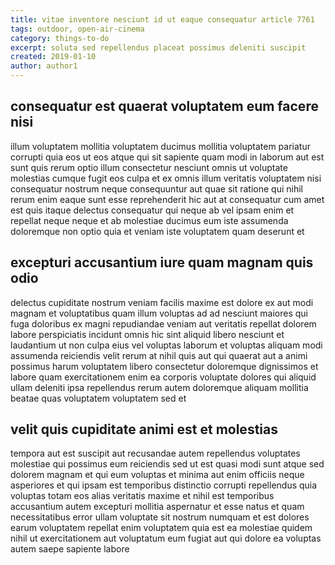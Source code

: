 ```yaml
---
title: vitae inventore nesciunt id ut eaque consequatur article 7761
tags: outdoor, open-air-cinema
category: things-to-do
excerpt: soluta sed repellendus placeat possimus deleniti suscipit
created: 2019-01-10
author: author1
---
```


## consequatur est quaerat voluptatem eum facere nisi

illum voluptatem mollitia voluptatem ducimus mollitia voluptatem pariatur corrupti quia eos ut eos atque qui sit sapiente quam modi in laborum aut est sunt quis rerum optio illum consectetur nesciunt omnis ut voluptate molestias cumque fugit eos culpa et ex omnis illum veritatis voluptatem nisi consequatur nostrum neque consequuntur aut quae sit ratione qui nihil rerum enim eaque sunt esse reprehenderit hic aut at consequatur cum amet est quis itaque delectus consequatur qui neque ab vel ipsam enim et repellat neque neque et ab molestiae ducimus eum iste assumenda doloremque non optio quia et veniam iste voluptatem quam deserunt et

## excepturi accusantium iure quam magnam quis odio

delectus cupiditate nostrum veniam facilis maxime est dolore ex aut modi magnam et voluptatibus quam illum voluptas ad ad nesciunt maiores qui fuga doloribus ex magni repudiandae veniam aut veritatis repellat dolorem labore perspiciatis incidunt omnis hic sint aliquid libero nesciunt et laudantium ut non culpa eius vel voluptas laborum et voluptas aliquam modi assumenda reiciendis velit rerum at nihil quis aut qui quaerat aut a animi possimus harum voluptatem libero consectetur doloremque dignissimos et labore quam exercitationem enim ea corporis voluptate dolores qui aliquid ullam deleniti ipsa repellendus rerum autem doloremque aliquam mollitia beatae quas voluptatem voluptatem sed et

## velit quis cupiditate animi est et molestias

tempora aut est suscipit aut recusandae autem repellendus voluptates molestiae qui possimus eum reiciendis sed ut est quasi modi sunt atque sed dolorem magnam et qui eum voluptas et minima aut enim officiis neque asperiores et qui ipsam est temporibus distinctio corrupti repellendus quia voluptas totam eos alias veritatis maxime et nihil est temporibus accusantium autem excepturi mollitia aspernatur et esse natus et quam necessitatibus error ullam voluptate sit nostrum numquam et est dolores earum voluptatem repellat enim voluptatem quia est ea molestiae quidem nihil ut exercitationem aut voluptatum eum fugiat aut qui dolore ea voluptas autem saepe sapiente labore
